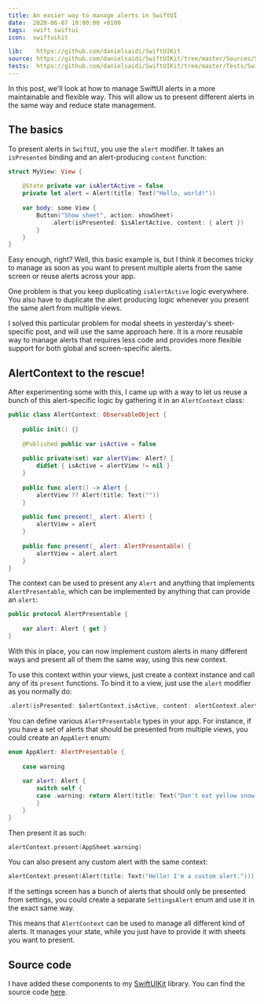 ```yaml
---
title: An easier way to manage alerts in SwiftUI
date:  2020-06-07 10:00:00 +0100
tags:  swift swiftui
icon:  swiftuikit

lib:    https://github.com/danielsaidi/SwiftUIKit
source: https://github.com/danielsaidi/SwiftUIKit/tree/master/Sources/SwiftUIKit/Alerts
tests:  https://github.com/danielsaidi/SwiftUIKit/tree/master/Tests/SwiftUIKitTests/Alerts
---
```


In this post, we'll look at how to manage SwiftUI alerts in a more maintainable and flexible way. This will allow us to present different alerts in the same way and reduce state management.


## The basics

To present alerts in `SwiftUI`, you use the `alert` modifier. It takes an `isPresented` binding and an alert-producing `content` function:

```swift
struct MyView: View {
    
    @State private var isAlertActive = false
    private let alert = Alert(title: Text("Hello, world!"))
    
    var body: some View {
        Button("Show sheet", action: showSheet)
            .alert(isPresented: $isAlertActive, content: { alert })
        }
    }
}
```

Easy enough, right? Well, this basic example is, but I think it becomes tricky to manage as soon as you want to present multiple alerts from the same screen or reuse alerts across your app.

One problem is that you keep duplicating `isAlertActive` logic everywhere. You also have to duplicate the alert producing logic whenever you present the same alert from multiple views.

I solved this particular problem for modal sheets in yesterday's sheet-specific post, and will use the same approach here. It is a more reusable way to manage alerts that requires less code and provides more flexible support for both global and screen-specific alerts.


## AlertContext to the rescue!

After experimenting some with this, I came up with a way to let us reuse a bunch of this alert-specific logic by gathering it in an `AlertContext` class:

```swift
public class AlertContext: ObservableObject {
    
    public init() {}
    
    @Published public var isActive = false
    
    public private(set) var alertView: Alert? {
        didSet { isActive = alertView != nil }
    }
    
    public func alert() -> Alert {
        alertView ?? Alert(title: Text(""))
    }
    
    public func present(_ alert: Alert) {
        alertView = alert
    }
    
    public func present(_ alert: AlertPresentable) {
        alertView = alert.alert
    }
}
```

The context can be used to present any `Alert` and anything that implements `AlertPresentable`, which can be implemented by anything that can provide an `alert`:

```swift
public protocol AlertPresentable {
    
    var alert: Alert { get }
}
```

With this in place, you can now implement custom alerts in many different ways and present all of them the same way, using this new context.

To use this context within your views, just create a context instance and call any of its `present` functions. To bind it to a view, just use the `alert` modifier as you normally do:
 
 ```swift
 .alert(isPresented: $alertContext.isActive, content: alertContext.alert)
 ```

You can define various `AlertPresentable` types in your app. For instance, if you have a set of alerts that should be presented from multiple views, you could create an `AppAlert` enum:

```swift
enum AppAlert: AlertPresentable {
    
    case warning
    
    var alert: Alert {
        switch self {
        case .warning: return Alert(title: Text("Don't eat yellow snow!"))
        }
    }
}
```

Then present it as such:

```swift
alertContext.present(AppSheet.warning)
```

You can also present any custom alert with the same context:

```swift
alertContext.present(Alert(title: Text("Hello! I'm a custom alert.")))
```

If the settings screen has a bunch of alerts that should only be presented from settings, you could create a separate `SettingsAlert` enum and use it in the exact same way.

This means that `AlertContext` can be used to manage all different kind of alerts. It manages your state, while you just have to provide it with sheets you want to present.


## Source code

I have added these components to my [SwiftUIKit]({{page.lib}}) library. You can find the source code [here]({{page.source}}).